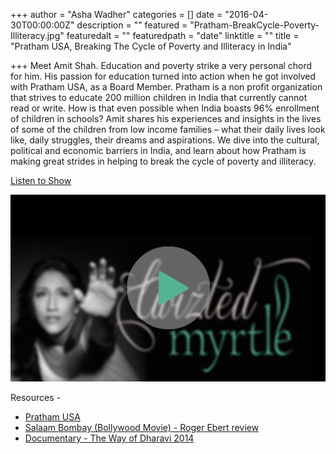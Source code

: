 +++
author = "Asha Wadher"
categories = []
date = "2016-04-30T00:00:00Z"
description = ""
featured = "Pratham-BreakCycle-Poverty-Illiteracy.jpg"
featuredalt = ""
featuredpath = "date"
linktitle = ""
title = "Pratham USA, Breaking The Cycle of Poverty and Illiteracy in India"

+++
Meet Amit Shah. Education and poverty strike a very personal chord for him. His passion for education turned into action when he got involved with Pratham USA, as a Board Member. Pratham is a non profit organization that strives to educate 200 million children in India that currently cannot read or write. How is that even possible when India boasts 96% enrollment of children in schools? Amit shares his experiences and insights in the lives of some of the children from low income families – what their daily lives look like, daily struggles, their dreams and aspirations. We dive into the cultural, political and economic barriers in India, and learn about how Pratham is making great strides in helping to break the cycle of poverty and illiteracy.

 <a href="http://artist.twiztedmyrtle.com/static/assets/podcast/Ep16_AmitShah_PrathamUSA.mp3" target="_blank">Listen to Show</a>

<a href="http://artist.twiztedmyrtle.com/static/assets/podcast/Ep16_AmitShah_PrathamUSA.mp3" target="_blank"><img src="/img/twiztedmyrtle/blog/radio-thumb.png" alt=""></a>



<p style="margin-bottom: 0em;">Resources -</p>

 - <a href="http://www.prathamusa.org/" target="_blank">Pratham USA</a>
 - <a href="http://www.rogerebert.com/reviews/salaam-bombay-1988" target="_blank">Salaam Bombay (Bollywood Movie) - Roger Ebert review</a>
 - <a href="https://www.youtube.com/watch?v=s_0X0wIvqVM" target="_blank">Documentary - The Way of Dharavi 2014</a>


